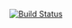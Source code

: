 [![Build Status](https://travis-ci.org/pranitastudent/e-commerce.svg?branch=master)](https://travis-ci.org/pranitastudent/e-commerce)